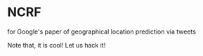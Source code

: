 NCRF
====

for Google's paper of geographical location prediction via tweets

Note that, it is cool! Let us hack it!